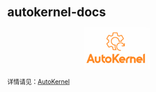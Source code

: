 # autokernel-docs
<p align="center"><img width="30%" src="https://github.com/OAID/AutoKernel/blob/main/doc/logo.png?raw=true" /></p>

详情请见：[AutoKernel](https://autokernel-docs.readthedocs.io/zh_CN/latest/index.html)
